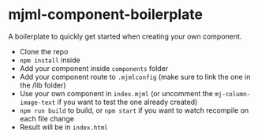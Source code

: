# mjml-component-boilerplate

A boilerplate to quickly get started when creating your own component.

* Clone the repo
* `npm install` inside
* Add your component inside `components` folder
* Add your component route to `.mjmlconfig` (make sure to link the one in the /lib folder)
* Use your own component in `index.mjml` (or uncomment the `mj-column-image-text` if you want to test the one already created)
* `npm run build` to build, or `npm start` if you want to watch recompile on each file change
* Result will be in `index.html`
